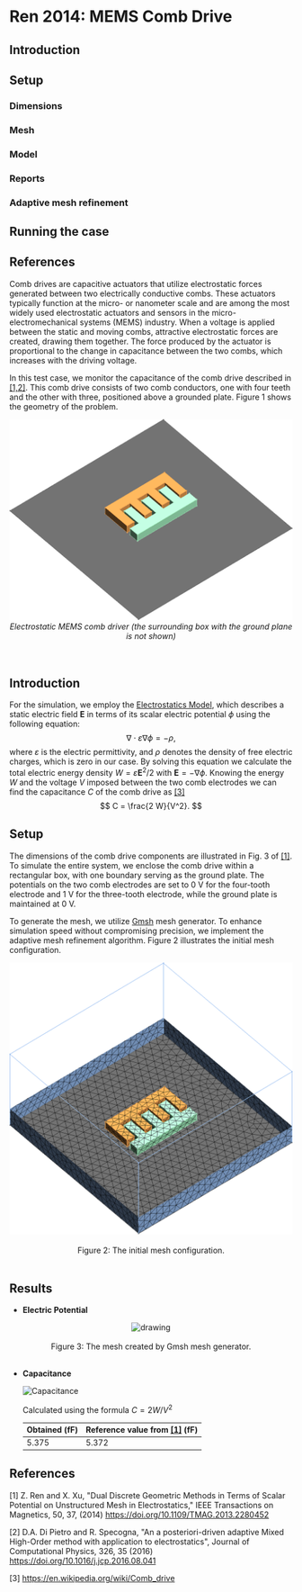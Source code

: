 # Ren 2014: MEMS Comb Drive

## Introduction


## Setup

### Dimensions

### Mesh

### Model

### Reports

### Adaptive mesh refinement

## Running the case


## References


Comb drives are capacitive actuators that utilize electrostatic forces generated between two electrically conductive combs. These actuators typically function at the micro- or nanometer scale and are among the most widely used electrostatic actuators and sensors in the micro-electromechanical systems (MEMS) industry. When a voltage is applied between the static and moving combs, attractive electrostatic forces are created, drawing them together. The force produced by the actuator is proportional to the change in capacitance between the two combs, which increases with the driving voltage.

In this test case, we monitor the capacitance of the comb drive described in [[1,2]](#Ren2014). This comb drive consists of two comb conductors, one with four teeth and the other with three, positioned above a grounded plate. Figure 1 shows the geometry of the problem.

<div align="center">
<img src="./data/Geometry.png" alt="drawing" width="600">
</div>
<div align="center">
<em>Electrostatic MEMS comb driver (the surrounding box with the ground plane is not shown)</em>
</div>
<br /><br />


## Introduction

For the simulation, we employ the [Electrostatics Model](https://raiden-numerics.github.io/mufem-doc/models/electromagnetics/electrostatics/electrostatics_model.html), which describes a static electric field $\mathbf{E}$ in terms of its scalar electric potential $\phi$ using the following equation:
$$
    \nabla \cdot \varepsilon \nabla\phi = -\rho,
$$
where $\varepsilon$ is the electric permittivity, and $\rho$ denotes the density of free electric charges, which is zero in our case. By solving this equation we calculate the total electric energy density $W=\varepsilon\mathbf{E}^2/2$ with $\mathbf{E}=-\nabla\phi$. Knowing the energy $W$ and the voltage $V$ imposed between the two comb electrodes we can find the capacitance $C$ of the comb drive as [[3]](#Wikipedia)
$$
    C = \frac{2 W}{V^2}.
$$


## Setup

The dimensions of the comb drive components are illustrated in Fig. 3 of [[1]](#Ren2014). To simulate the entire system, we enclose the comb drive within a rectangular box, with one boundary serving as the ground plate. The potentials on the two comb electrodes are set to 0 V for the four-tooth electrode and 1 V for the three-tooth electrode, while the ground plate is maintained at 0 V.

To generate the mesh, we utilize [Gmsh](https://gmsh.info/) mesh generator. To enhance simulation speed without compromising precision, we implement the adaptive mesh refinement algorithm. Figure 2 illustrates the initial mesh configuration.

<div align="center">
    <img src="./data/Mesh.png" alt="drawing" width="600">
    <br/>
    <br/>
    Figure 2: The initial mesh configuration.
</div>
<br/>


## Results

* **Electric Potential**

<div align="center">
    <img src="./results/Scene_Electric_Potential_0.png" alt="drawing" width="600">
    <br/>
    <br/>
    Figure 3: The mesh created by Gmsh mesh generator.
</div>
<br/>

* **Capacitance**

    ![Capacitance](./results/Capacitance.png)

    Calculated using the formula $C = 2 W / V^2$

    | Obtained (fF) | Reference value from [[1]](#Ren2014) (fF)|
    | -             | -                            |
    | 5.375         | 5.372                        |


## References
<a id="Ren2014"></a> [1] Z. Ren and X. Xu, "Dual Discrete Geometric Methods in Terms of Scalar Potential on Unstructured Mesh in Electrostatics," IEEE Transactions on Magnetics, 50, 37, (2014) https://doi.org/10.1109/TMAG.2013.2280452

<a id="DiPietro2016"></a> [2] D.A. Di Pietro and R. Specogna, "An a posteriori-driven adaptive Mixed High-Order method with application to electrostatics", Journal of Computational Physics, 326, 35 (2016) https://doi.org/10.1016/j.jcp.2016.08.041

<a id="Wikipedia"></a> [3] https://en.wikipedia.org/wiki/Comb_drive